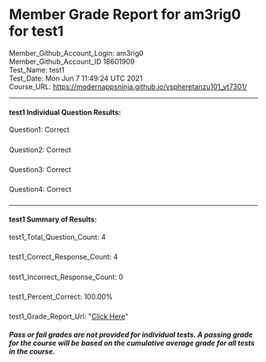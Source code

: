 # Member Grade Report for am3rig0 for test1  
   
Member_Github_Account_Login: am3rig0  
Member_Github_Account_ID 18601909  
Test_Name: test1  
Test_Date: Mon Jun  7 11:49:24 UTC 2021  
Course_URL: https://modernappsninja.github.io/vspheretanzu101_vt7301/  
   
---  
#### test1 Individual Question Results:  
Question1: Correct  
#####  
Question2: Correct  
#####  
Question3: Correct  
#####  
Question4: Correct  
#####  
---  
#### test1 Summary of Results:  
test1_Total_Question_Count: 4  
#####  
test1_Correct_Response_Count: 4  
#####  
test1_Incorrect_Response_Count: 0  
#####  
test1_Percent_Correct: 100.00%  
#####  
test1_Grade_Report_Url: "[Click Here](https://github.com/modernappsninjas/am3rig0/blob/main/static/userdata/courses/vspheretanzu101_vt7301/grade_report.pr592.test1.md)"
##### Pass or fail grades are not provided for individual tests. A passing grade for the course will be based on the cumulative average grade for all tests in the course.  
